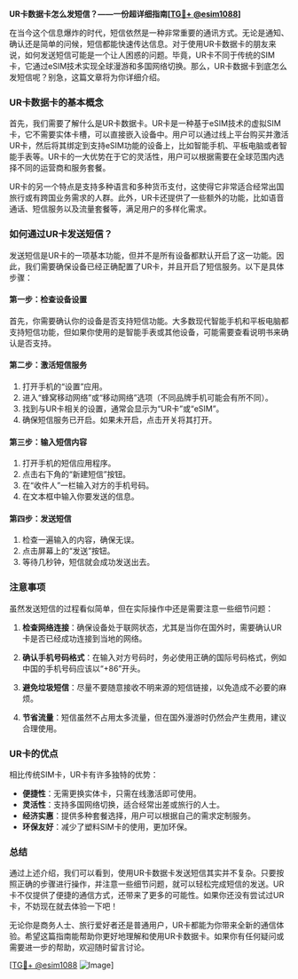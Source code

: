 **UR卡数据卡怎么发短信？——一份超详细指南[[TG💪+ @esim1088](https://t.me/s/esim1088)]**

在当今这个信息爆炸的时代，短信依然是一种非常重要的通讯方式。无论是通知、确认还是简单的问候，短信都能快速传达信息。对于使用UR卡数据卡的朋友来说，如何发送短信可能是一个让人困惑的问题。毕竟，UR卡不同于传统的SIM卡，它通过eSIM技术实现全球漫游和多国网络切换。那么，UR卡数据卡到底怎么发短信呢？别急，这篇文章将为你详细介绍。

### UR卡数据卡的基本概念

首先，我们需要了解什么是UR卡数据卡。UR卡是一种基于eSIM技术的虚拟SIM卡，它不需要实体卡槽，可以直接嵌入设备中。用户可以通过线上平台购买并激活UR卡，然后将其绑定到支持eSIM功能的设备上，比如智能手机、平板电脑或者智能手表等。UR卡的一大优势在于它的灵活性，用户可以根据需要在全球范围内选择不同的运营商和服务套餐。

UR卡的另一个特点是支持多种语言和多种货币支付，这使得它非常适合经常出国旅行或有跨国业务需求的人群。此外，UR卡还提供了一些额外的功能，比如语音通话、短信服务以及流量套餐等，满足用户的多样化需求。

### 如何通过UR卡发送短信？

发送短信是UR卡的一项基本功能，但并不是所有设备都默认开启了这一功能。因此，我们需要确保设备已经正确配置了UR卡，并且开启了短信服务。以下是具体步骤：

#### 第一步：检查设备设置
首先，你需要确认你的设备是否支持短信功能。大多数现代智能手机和平板电脑都支持短信功能，但如果你使用的是智能手表或其他设备，可能需要查看说明书来确认是否支持。

#### 第二步：激活短信服务
1. 打开手机的“设置”应用。
2. 进入“蜂窝移动网络”或“移动网络”选项（不同品牌手机可能会有所不同）。
3. 找到与UR卡相关的设置，通常会显示为“UR卡”或“eSIM”。
4. 确保短信服务已开启。如果未开启，点击开关将其打开。

#### 第三步：输入短信内容
1. 打开手机的短信应用程序。
2. 点击右下角的“新建短信”按钮。
3. 在“收件人”一栏输入对方的手机号码。
4. 在文本框中输入你要发送的信息。

#### 第四步：发送短信
1. 检查一遍输入的内容，确保无误。
2. 点击屏幕上的“发送”按钮。
3. 等待几秒钟，短信就会成功发送出去。

### 注意事项

虽然发送短信的过程看似简单，但在实际操作中还是需要注意一些细节问题：

1. **检查网络连接**：确保设备处于联网状态，尤其是当你在国外时，需要确认UR卡是否已经成功连接到当地的网络。
   
2. **确认手机号码格式**：在输入对方号码时，务必使用正确的国际号码格式，例如中国的手机号码应该以“+86”开头。

3. **避免垃圾短信**：尽量不要随意接收不明来源的短信链接，以免造成不必要的麻烦。

4. **节省流量**：短信虽然不占用太多流量，但在国外漫游时仍然会产生费用，建议合理使用。

### UR卡的优点

相比传统SIM卡，UR卡有许多独特的优势：

- **便捷性**：无需更换实体卡，只需在线激活即可使用。
- **灵活性**：支持多国网络切换，适合经常出差或旅行的人士。
- **经济实惠**：提供多种套餐选择，用户可以根据自己的需求定制服务。
- **环保友好**：减少了塑料SIM卡的使用，更加环保。

### 总结

通过上述介绍，我们可以看到，使用UR卡数据卡发送短信其实并不复杂。只要按照正确的步骤进行操作，并注意一些细节问题，就可以轻松完成短信的发送。UR卡不仅提供了便捷的通信方式，还带来了更多的可能性。如果你还没有尝试过UR卡，不妨现在就去体验一下吧！

无论你是商务人士、旅行爱好者还是普通用户，UR卡都能为你带来全新的通信体验。希望这篇指南能帮助你更好地理解和使用UR卡数据卡。如果你有任何疑问或需要进一步的帮助，欢迎随时留言讨论。

[[TG💪+ @esim1088](https://t.me/s/esim1088) ![Image](https://i.postimg.cc/4NQfJmqS/Snipaste-2025-05-13-00-14-12.png)]